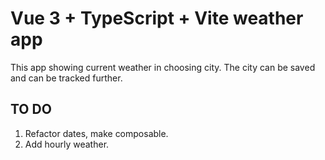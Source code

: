 # Vue 3 + TypeScript + Vite weather app

This app showing current weather in choosing city. The city can be saved and can be tracked further.

## TO DO

1. Refactor dates, make composable.
2. Add hourly weather.

